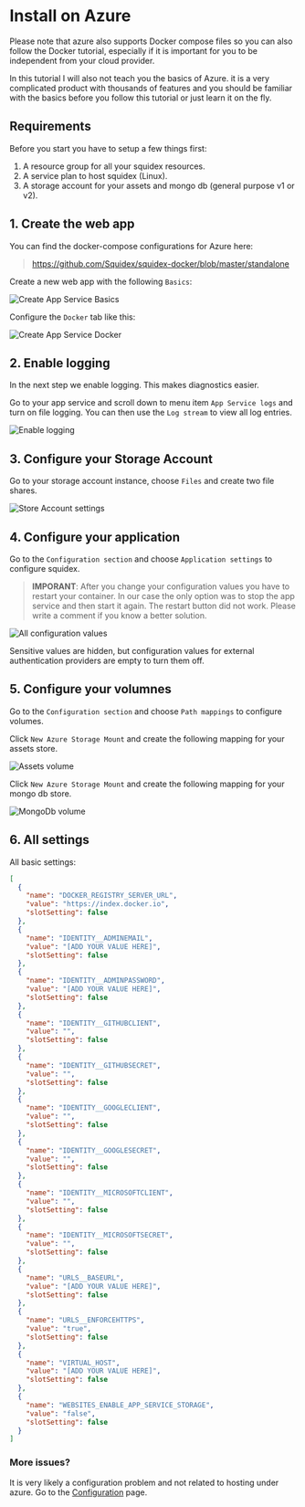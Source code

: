 # Install on Azure

Please note that azure also supports Docker compose files so you can also follow the Docker tutorial, especially if it is important for you to be independent from your cloud provider.

In this tutorial I will also not teach you the basics of Azure. it is a very complicated product with thousands of features and you should be familiar with the basics before you follow this tutorial or just learn it on the fly.

## Requirements

Before you start you have to setup a few things first:

1. A resource group for all your squidex resources.
2. A service plan to host squidex (Linux).
3. A storage account for your assets and mongo db (general purpose v1 or v2).

## 1. Create the web app

You can find the docker-compose configurations for Azure here:

> https://github.com/Squidex/squidex-docker/blob/master/standalone

Create a new web app with the following `Basics`:

![Create App Service Basics](../../images/started/azure/create-app-service-basics.png)

Configure the `Docker` tab like this:

![Create App Service Docker](../../images/started/azure/create-app-service-docker.png)

## 2. Enable logging

In the next step we enable logging. This makes diagnostics easier.

Go to your app service and scroll down to menu item `App Service logs` and turn on file logging. You can then use the `Log stream` to view all log entries.

![Enable logging](../../images/started/azure/logging.png)

## 3. Configure your Storage Account

Go to your storage account instance, choose `Files` and create two file shares.

![Store Account settings](../../images/started/azure/storage.png)

## 4. Configure your application

Go to the `Configuration section` and choose `Application settings` to configure squidex.

> **IMPORANT**: After you change your configuration values you have to restart your container. In our case the only option was to stop the app service and then start it again. The restart button did not work. Please write a comment if you know a better solution.

![All configuration values](../../images/started/azure/configuration.png)

Sensitive values are hidden, but configuration values for external authentication providers are empty to turn them off.

## 5. Configure your volumnes

Go to the `Configuration section` and choose `Path mappings` to configure volumes.

Click `New Azure Storage Mount` and create the following mapping for your assets store.

![Assets volume](../../images/started/azure/create-asset-volume.png)

Click `New Azure Storage Mount` and create the following mapping for your mongo db store.

![MongoDb volume](../../images/started/azure/create-mongodb-volume.png)

## 6. All settings

All basic settings:

```json
[
  {
    "name": "DOCKER_REGISTRY_SERVER_URL",
    "value": "https://index.docker.io",
    "slotSetting": false
  },
  {
    "name": "IDENTITY__ADMINEMAIL",
    "value": "[ADD YOUR VALUE HERE]",
    "slotSetting": false
  },
  {
    "name": "IDENTITY__ADMINPASSWORD",
    "value": "[ADD YOUR VALUE HERE]",
    "slotSetting": false
  },
  {
    "name": "IDENTITY__GITHUBCLIENT",
    "value": "",
    "slotSetting": false
  },
  {
    "name": "IDENTITY__GITHUBSECRET",
    "value": "",
    "slotSetting": false
  },
  {
    "name": "IDENTITY__GOOGLECLIENT",
    "value": "",
    "slotSetting": false
  },
  {
    "name": "IDENTITY__GOOGLESECRET",
    "value": "",
    "slotSetting": false
  },
  {
    "name": "IDENTITY__MICROSOFTCLIENT",
    "value": "",
    "slotSetting": false
  },
  {
    "name": "IDENTITY__MICROSOFTSECRET",
    "value": "",
    "slotSetting": false
  },
  {
    "name": "URLS__BASEURL",
    "value": "[ADD YOUR VALUE HERE]",
    "slotSetting": false
  },
  {
    "name": "URLS__ENFORCEHTTPS",
    "value": "true",
    "slotSetting": false
  },
  {
    "name": "VIRTUAL_HOST",
    "value": "[ADD YOUR VALUE HERE]",
    "slotSetting": false
  },
  {
    "name": "WEBSITES_ENABLE_APP_SERVICE_STORAGE",
    "value": "false",
    "slotSetting": false
  }
]
```

### More issues? 

It is very likely a configuration problem and not related to hosting under azure. Go to the [Configuration](configuration.md) page.